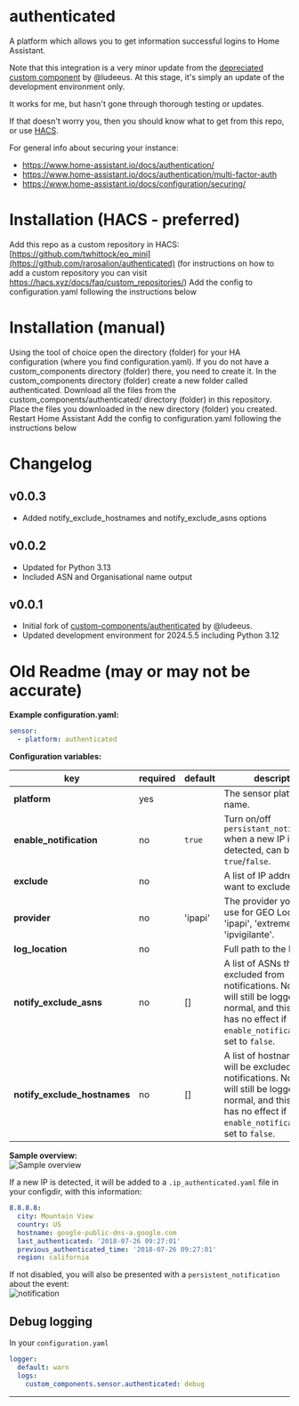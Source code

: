 # authenticated

A platform which allows you to get information successful logins to Home Assistant.

Note that this integration is a very minor update from the [depreciated custom component](https://github.com/custom-components/authenticated) by @ludeeus. At this stage, it's simply an update of the development environment only.

It works for me, but hasn't gone through thorough testing or updates.

If that doesn't worry you, then you should know what to get from this repo, or use [HACS](https://hacs.xyz/).

For general info about securing your instance:
- https://www.home-assistant.io/docs/authentication/
- https://www.home-assistant.io/docs/authentication/multi-factor-auth
- https://www.home-assistant.io/docs/configuration/securing/

# Installation (HACS - preferred)
Add this repo as a custom repository in HACS: [https://github.com/twhittock/eo_mini](https://github.com/rarosalion/authenticated) (for instructions on how to add a custom repository you can visit https://hacs.xyz/docs/faq/custom_repositories/)
Add the config to configuration.yaml following the instructions below
# Installation (manual)
Using the tool of choice open the directory (folder) for your HA configuration (where you find configuration.yaml).
If you do not have a custom_components directory (folder) there, you need to create it.
In the custom_components directory (folder) create a new folder called authenticated.
Download all the files from the custom_components/authenticated/ directory (folder) in this repository.
Place the files you downloaded in the new directory (folder) you created.
Restart Home Assistant
Add the config to configuration.yaml following the instructions below

# Changelog

## v0.0.3

* Added notify_exclude_hostnames and notify_exclude_asns options 

## v0.0.2

* Updated for Python 3.13
* Included ASN and Organisational name output

## v0.0.1

* Initial fork of [custom-components/authenticated](https://github.com/custom-components/authenticated) by @ludeeus.
* Updated development environment for 2024.5.5 including Python 3.12



# Old Readme (may or may not be accurate)

**Example configuration.yaml:**

```yaml
sensor:
  - platform: authenticated
```

**Configuration variables:**

| key                     | required | default | description                                                                              |
| ----------------------- | -------- | ------- | ---------------------------------------------------------------------------------------- |
| **platform**            | yes      |         | The sensor platform name.                                                                |
| **enable_notification** | no       | `true`  | Turn on/off `persistant_notifications` when a new IP is detected, can be `true`/`false`. |
| **exclude**             | no       |         | A list of IP addresses you want to exclude.                                              |
| **provider**            | no       | 'ipapi' | The provider you want to use for GEO Lookup, 'ipapi', 'extreme', 'ipvigilante'.          |
| **log_location**        | no       |         | Full path to the logfile.                                                                |
| **notify_exclude_asns** | no       | []      | A list of ASNs that will be excluded from notifications. Note they will still be logged as normal, and this setting has no effect if `enable_notification` is set to `false`.
| **notify_exclude_hostnames** | no       | []      | A list of hostnames that will be excluded from notifications. Note they will still be logged as normal, and this setting has no effect if `enable_notification` is set to `false`.


**Sample overview:**\
![Sample overview](/img/overview.png)

If a new IP is detected, it will be added to a `.ip_authenticated.yaml` file in your configdir, with this information:

```yaml
8.8.8.8:
  city: Mountain View
  country: US
  hostname: google-public-dns-a.google.com
  last_authenticated: '2018-07-26 09:27:01'
  previous_authenticated_time: '2018-07-26 09:27:01'
  region: california
```

If not disabled, you will also be presented with a `persistent_notification` about the event:\
![notification](/img/persistant_notification.png)

## Debug logging

In your `configuration.yaml`

```yaml
logger:
  default: warn
  logs:
    custom_components.sensor.authenticated: debug
```

***
